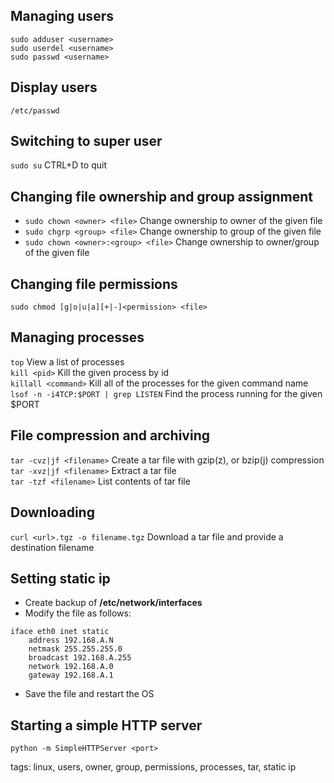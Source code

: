 Managing users
--------------
`sudo adduser <username>`  
`sudo userdel <username>`  
`sudo passwd <username>`  

Display users
-------------
`/etc/passwd`

Switching to super user
-----------------------
`sudo su` CTRL+D to quit

Changing file ownership and group assignment
---------------------------------------------
* `sudo chown <owner> <file>` Change ownership to owner of the given file
* `sudo chgrp <group> <file>` Change ownership to group of the given file
* `sudo chown <owner>:<group> <file>` Change ownership to owner/group of the given file

Changing file permissions
-------------------------
`sudo chmod [g|o|u|a][+|-]<permission> <file>`

Managing processes
------------------
`top` View a list of processes  
`kill <pid>` Kill the given process by id  
`killall <command>` Kill all of the processes for the given command name
`lsof -n -i4TCP:$PORT | grep LISTEN` Find the process running for the given $PORT

File compression and archiving
------------------------------
`tar -cvz|jf <filename>` Create a tar file with gzip(z), or bzip(j) compression  
`tar -xvz|jf <filename>` Extract a tar file  
`tar -tzf <filename>` List contents of tar file

Downloading
-----------
`curl <url>.tgz -o filename.tgz` Download a tar file and provide a destination filename

Setting static ip
-----------------
* Create backup of **/etc/network/interfaces**
* Modify the file as follows:  

```
iface eth0 inet static
    address 192.168.A.N
    netmask 255.255.255.0
    broadcast 192.168.A.255
    network 192.168.A.0
    gateway 192.168.A.1
```
* Save the file and restart the OS

Starting a simple HTTP server
-----------------------------
`python -m SimpleHTTPServer <port>`


tags: linux, users, owner, group, permissions, processes, tar, static ip 
